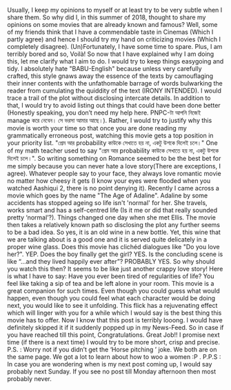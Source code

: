 
Usually, I keep my opinions to myself or at least try to be very subtle when I share them. So why did I, in this summer of 2018, thought to share my opinions on some movies that are already known and famous? Well, some of my friends think that I have a commendable taste in Cinemas (Which I partly agree) and hence I should try my hand on criticizing movies (Which I completely disagree). (Un)Fortunately, I have some time to spare. Plus, I am terribly bored and so, Voilà!
 So now that I have explained why I am doing this, let me clarify what I aim to do. I would try to keep things easygoing and tidy. I absolutely hate "BABU-English" because unless very carefully crafted, this style gnaws away the essence of the texts by camouflaging their inner contents with the unfathomable barrage of words bulwarking the reader from cumulating the quiddity of the text (IRONY INTENDED). I would trace a trail of the plot without disclosing intercate details. In addition to that, I would try to avoid listing out things that could have been done better (Honestly speaking, you don’t need my help here. PNPC-টা আপনি নিজেই manage করে নেবেন। সে ভরসা আমার আছে।). Rather, I would try to justify why this movie is worth your time so that once you are done reading my grammatically erroneous post, watching this movie gets a top position in your priority list. 
"প্রেম আর probability কাউকে সেখাতে হয় না, একটু উশকে দিলেই চলে।"
 One of my math teacher used to say "প্রেম আর probability কাউকে সেখাতে হয় না, একটু উশকে দিলেই চলে।". So writing something on Romance seemed to be the best bet for me simply because you can never hate a love story(There are exceptions, I agree). Whatever people say to your face, they always love romantic movie no matter how cheesy it gets (I know your eyes were flooded when you watched Aashiqui 2, there is no point denying it). 
Recently I came across a movie which goes by the name "The Age of Adaline". Adaline by some accidents has stopped ageing so life isn't 'normal' for her. She travels, works smart and has a self-centred life (Is it me or did that really sounded pretty ‘normal’?). Things changed one day when she met Ellis. The movie then takes a relatively known path so disclosing the plot any further seems to be a bad idea. 
So yes, it is an old wine in a new bottle. Yet, this wine that we are talking about is a good one and it is served quite delicately in a proper wine glass. Does this movie has clichéd dialogues like "Do you love her?". YEP. Does the boy finally get the girl? YES. Is the concluding scene is like “...and they lived happily ever after”? PROBABLY YES. So why should you watch this then? It seems to be like just another crappy love story! Here is what I have to say: Have you ever been tired of regularities of life? You feel like taking a sip of tea and be left alone in your room. This movie is a great companion for such times. Even though you could guess what would happen, even though you could feel what each character would be doing next, you would like to see it unfolding. This flick has a rejuvenating effect which will linger with you for a while which I would say is the best thing this movie has to offer. 
 Now I know that this post is terribly looong. I would have definitely skipped it if it suddenly popped up in my News-Feed. So in case if you have reached till this point, Congratulations. Great Job!! I promise next time (if there is a next time) I would try to be more short, crisp and precise. 
P.S. : Worry not if you didn’t get the ‘Horse pitching ’ joke. We both are on the same page. We got a lot to learn about how to woo a women :P .
P.P.S : In case you are wondering when is my next post coming up, I would say probably next Sunday. If you see no post till Monday afternoon then most probably never. 
